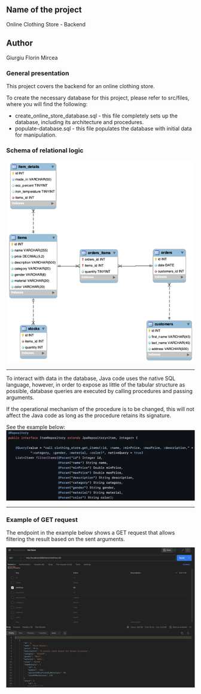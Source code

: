 ## Name of the project
Online Clothing Store - Backend

## Author
Giurgiu Florin Mircea

### General presentation

This project covers the backend for an online clothing store.

To create the necessary database for this project, please refer to src/files, 
where you will find the following:
- create_online_store_database.sql - this file completely sets up the database, including its architecture and procedures.
- populate-database.sql - this file populates the database with initial data for manipulation.


### Schema of relational logic
<img src="img_files/eerdiagram.png">

<hr>

  To interact with data in the database, Java code uses the native SQL language,
however, in order to expose as little of the tabular structure as possible, database queries
are executed by calling procedures and passing arguments.
<p>If the operational mechanism of the procedure is to be changed, this will not
affect the Java code as long as the procedure retains its signature.</p>
See the example below:

<img src="img_files/javaprocedurecalling.png">

<hr>

### Example of GET request
The endpoint in the example below shows a GET request that allows filtering the result based on the sent arguments.

<img src="img_files/postman_example.png">



